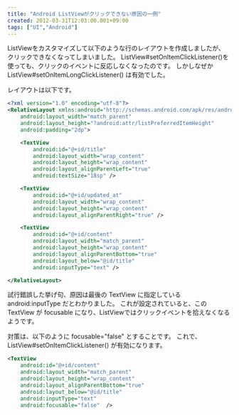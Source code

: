 ```yaml
---
title: "Android ListViewがクリックできない原因の一例"
created: 2012-03-31T12:03:00.001+09:00
tags: ["UI","Android"]
---
```

ListViewをカスタマイズして以下のような行のレイアウトを作成しましたが、
クリックできなくなってしまいました。
ListView#setOnItemClickListener()を使っても、クリックのイベントに反応しなくなったのです。
しかしなぜか ListView#setOnItemLongClickListener() は有効でした。
<!--more-->
レイアウトは以下です。

```xml
<?xml version="1.0" encoding="utf-8"?>
<RelativeLayout xmlns:android="http://schemas.android.com/apk/res/android"
    android:layout_width="match_parent"
    android:layout_height="?android:attr/listPreferredItemHeight"
    android:padding="2dp">

    <TextView
        android:id="@+id/title"
        android:layout_width="wrap_content"
        android:layout_height="wrap_content"
        android:layout_alignParentLeft="true"
        android:textSize="18sp" />

    <TextView
        android:id="@+id/updated_at"
        android:layout_width="wrap_content"
        android:layout_height="wrap_content"
        android:layout_alignParentRight="true" />

    <TextView
        android:id="@+id/content"
        android:layout_width="match_parent"
        android:layout_height="wrap_content"
        android:layout_alignParentBottom="true"
        android:layout_below="@id/title"
        android:inputType="text" />

</RelativeLayout>
```

試行錯誤した挙げ句、原因は最後の TextView に指定している android:inputType だとわかりました。
これが設定されていると、この TextView が focusable になり、ListViewではクリックイベントを拾えなくなるようです。

対策は、以下のように focusable="false" とすることです。
これで、ListView#setOnItemClickListener() が有効になります。

```xml
<TextView
    android:id="@+id/content"
    android:layout_width="match_parent"
    android:layout_height="wrap_content"
    android:layout_alignParentBottom="true"
    android:layout_below="@id/title"
    android:inputType="text"
    android:focusable="false"  />
```

